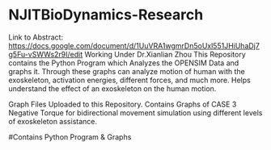 # NJITBioDynamics-Research
Link to Abstract: https://docs.google.com/document/d/1UuVRA1wgmrDn5oUxl551JHiUhaDj7g5Fu-vSWWs2r9I/edit 
Working Under Dr.Xianlian Zhou
This Repository contains the Python Program which Analyzes the OPENSIM Data and graphs it.
Through these graphs can analyze motion of human with the exoskeleton, activation energies, different forces, and much more.
Helps understand the effect of an exoskeleton on the human motion.

Graph Files Uploaded to this Repository.
Contains Graphs of CASE 3 Negative Torque for bidirectional movement simulation using different levels of exoskeleton assistance.

#Contains Python Program & Graphs
